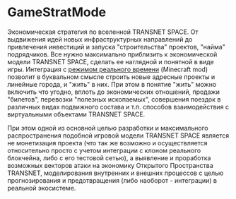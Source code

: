 # GameStratMode
Экономическая стратегия по вселенной TRANSNET SPACE. От выдвижения идей новых инфраструктурных направлений до привлечения инвестиций и запуска "строительства" проектов, "найма" подрядчиков. Все нужно максимально приблизить к экономической модели TRANSNET SPACE, сделать ее наглядной и понятной в виде игры. Интеграция с [режимом реального времени](https://github.com/u-transnet/GameOpMode) (Minecraft mod) позволит в буквальном смысле строить новые адресные проекты и линейные города, и "жить" в них. При этом в понятие "жить" можно включить что угодно, вплоть до экономических отношений, продажи "билетов", перевозки "полезных ископаемых", совершения поездок в различных видах подвижного состава и т.п. способов взаимодействия с виртуальными объектами TRANSNET SPACE.

При этом одной из основной целью разработки и максимального распространения подобной игровой модели TRANSNET SPACE является не монетизация проекта (что так же возможно и осуществляется относительно просто с учетом интеграции с клоном реального блокчейна, либо с его тестовой сетью), а выявление и проработка возможных векторов атаки на экономику Открытого Пространства TRANSNET, моделирования внутренних и внешних процессов с целью прогнозирования и предотвращения (либо наоборот - интеграции) в реальной экосистеме. 
